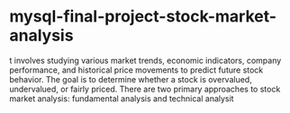 # mysql-final-project-stock-market-analysis
t involves studying various market trends, economic indicators, company performance, and historical price movements to predict future stock behavior. The goal is to determine whether a stock is overvalued, undervalued, or fairly priced.  There are two primary approaches to stock market analysis: fundamental analysis and technical analysit
